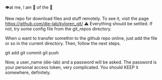 👁️at me, I am 👑 of the 🌲

New repo for download files and stuff remotely. 
To see it, visit the page https://github.com/die-lab/kyloren_git/
⚠️
Everything should be settled. If not, try some config file from the git_repos directory.

When u want to transfer somethin to the github repo online, just add the file or so in the current directory.
Then, follow the next steps.

git add <filename>
git commit
git push

Now, a user_name (die-lab) and a password will be asked.
The password is your personal access token, very complicated.
You should KEEP it somewhere, definitely.
